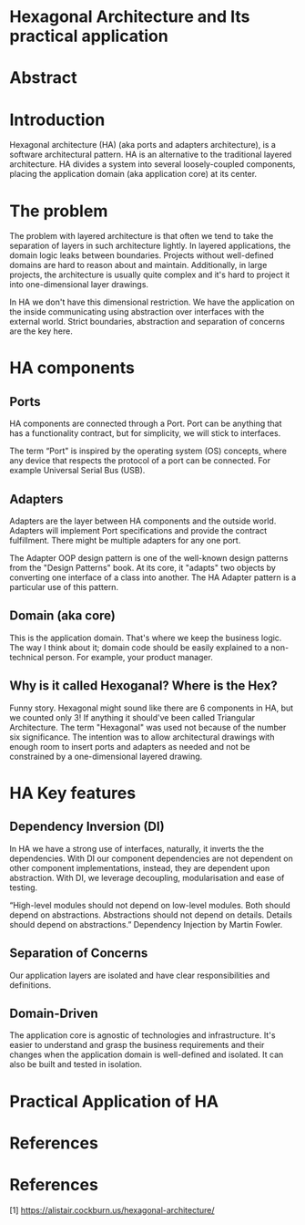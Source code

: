 
# Hexagonal Architecture and Its practical application
# Abstract


# Introduction

Hexagonal architecture (HA) (aka ports and adapters architecture), is a software architectural pattern. HA is an alternative to the traditional layered architecture. HA divides a system into several loosely-coupled components, placing the application domain (aka application core) at its center. 

# The problem

The problem with layered architecture is that often we tend to take the separation of layers in such architecture lightly. In layered applications, the domain logic leaks between boundaries. Projects without well-defined domains are hard to reason about and maintain. Additionally, in large projects, the architecture is usually quite complex and it's hard to project it into one-dimensional layer drawings. 

In HA we don't have this dimensional restriction. We have the application on the inside communicating using abstraction over interfaces with the external world. Strict boundaries, abstraction and separation of concerns are
the key here.


# HA components

## Ports
HA components are connected through a Port. Port can be anything that has a functionality contract, but for simplicity, we will stick to interfaces. 

The term “Port" is inspired by the operating system (OS) concepts, where any device that respects the protocol of a port can be connected. For example Universal Serial Bus (USB).

## Adapters
Adapters are the layer between HA components and the outside world. Adapters will implement Port specifications and provide the contract fulfillment. There might be multiple adapters for any one port. 

The Adapter OOP design pattern is one of the well-known design patterns from the "Design Patterns" book. At its core, it "adapts" two objects by converting one interface of a class into another. The HA Adapter pattern is a particular use of this pattern.

## Domain (aka core)
This is the application domain. That's where we keep the business logic. The way I think about it; domain code should be easily explained to a non-technical person. For example, your product manager.


## Why is it called Hexoganal? Where is the Hex?

Funny story. Hexagonal might sound like there are 6 components in HA, but we counted only 3! If anything it should've been called Triangular Architecture. The term "Hexagonal" was used not because of the number six significance. The intention was to allow architectural drawings with enough room to insert ports and adapters as needed and not be constrained by a one-dimensional layered drawing.


# HA Key features

## Dependency Inversion (DI)
In HA we have a strong use of interfaces, naturally, it inverts the the dependencies. With DI our component dependencies are not dependent on other component implementations, instead, they are dependent upon abstraction.
With DI, we leverage decoupling, modularisation and ease of testing.

“High-level modules should not depend on low-level modules. Both should depend on abstractions. Abstractions should not depend on details. Details should depend on abstractions.” Dependency Injection by Martin Fowler.

## Separation of Concerns 

Our application layers are isolated and have clear responsibilities and definitions.

## Domain-Driven
The application core is agnostic of technologies and infrastructure. It's easier to understand and grasp the business requirements and their changes when the application domain is well-defined and isolated. It can also be built and tested in isolation.


# Practical Application of HA








# References



# References
[1] https://alistair.cockburn.us/hexagonal-architecture/
